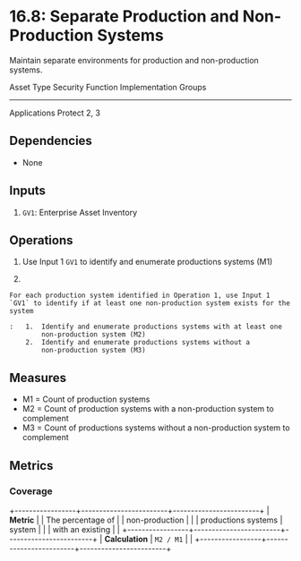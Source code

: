 # 16.8: Separate Production and Non-Production Systems

Maintain separate environments for production and non-production
systems.

  Asset Type     Security Function   Implementation Groups
  -------------- ------------------- -----------------------
  Applications   Protect             2, 3

## Dependencies

-   None

## Inputs

1.  `GV1`: Enterprise Asset Inventory

## Operations

1.  Use Input 1 `GV1` to identify and enumerate productions systems (M1)

2.  

    For each production system identified in Operation 1, use Input 1 `GV1` to identify if at least one non-production system exists for the system

    :   1.  Identify and enumerate productions systems with at least one
            non-production system (M2)
        2.  Identify and enumerate productions systems without a
            non-production system (M3)

## Measures

-   M1 = Count of production systems
-   M2 = Count of production systems with a non-production system to
    complement
-   M3 = Count of productions systems without a non-production system to
    complement

## Metrics

### Coverage

+-----------------+------------------------+------------------------+
| **Metric**      | | The percentage of    | | non-production       |
|                 |   productions systems  |   system               |
|                 |   with an existing     |                        |
+-----------------+------------------------+------------------------+
| **Calculation** | `M2 / M1`              |                        |
+-----------------+------------------------+------------------------+
